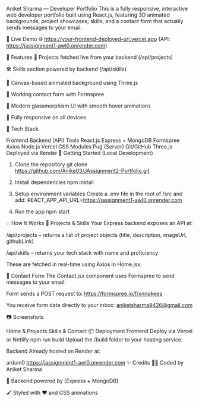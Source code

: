 Aniket Sharma — Developer Portfolio
This is a fully responsive, interactive web developer portfolio built using React.js, featuring 3D animated backgrounds, project showcases, skills, and a contact form that actually sends messages to your email.

🔗 Live Demo
🌐 https://your-frontend-deployed-url.vercel.app
(API: https://jassignment1-awl0.onrender.com)

📁 Features
🚀 Projects fetched live from your backend (/api/projects)

🛠️ Skills section powered by backend (/api/skills)

💫 Canvas-based animated background using Three.js

💌 Working contact form with Formspree

🎨 Modern glassmorphism UI with smooth hover animations

📱 Fully responsive on all devices

🔧 Tech Stack

Frontend Backend (API) Tools
React.js Express + MongoDB Formspree
Axios Node.js Vercel
CSS Modules Pug (Server) Git/GitHub
Three.js Deployed via Render
🚀 Getting Started (Local Development)

1. Clone the repository
   git clone https://github.com/Anike03/JAssignment2-Portfolio.git

2. Install dependencies
   npm install

3. Setup environment variables
   Create a .env file in the root of /src and add:
   REACT_APP_API_URL=https://jassignment1-awl0.onrender.com

4. Run the app
   npm start

💡 How It Works
📂 Projects & Skills
Your Express backend exposes an API at:

/api/projects – returns a list of project objects (title, description, imageUrl, githubLink)

/api/skills – returns your tech stack with name and proficiency

These are fetched in real-time using Axios in Home.jsx.

💌 Contact Form
The Contact.jsx component uses Formspree to send messages to your email:

Form sends a POST request to: https://formspree.io/f/xnnpkeea

You receive form data directly to your inbox: aniketsharma9426@gmail.com

📷 Screenshots

Home & Projects Skills & Contact
📦 Deployment
Frontend
Deploy via Vercel or Netlify
npm run build
Upload the /build folder to your hosting service.

Backend
Already hosted on Render at:

arduin0
https://jassignment1-awl0.onrender.com
✨ Credits
👨‍💻 Coded by Aniket Sharma

🔗 Backend powered by [Express + MongoDB]

🖌️ Styled with ❤️ and CSS animations
